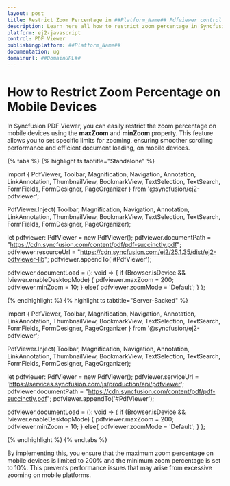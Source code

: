 ```yaml
---
layout: post
title: Restrict Zoom Percentage in ##Platform_Name## Pdfviewer control | Syncfusion
description: Learn here all how to restrict zoom percentage in Syncfusion ##Platform_Name## Pdfviewer control of Syncfusion Essential JS 2 and more.
platform: ej2-javascript
control: PDF Viewer
publishingplatform: ##Platform_Name##
documentation: ug
domainurl: ##DomainURL##
---
```


# How to Restrict Zoom Percentage on Mobile Devices

In Syncfusion PDF Viewer, you can easily restrict the zoom percentage on mobile devices using the **maxZoom** and **minZoom** property. This feature allows you to set specific limits for zooming, ensuring smoother scrolling performance and efficient document loading, on mobile devices.

{% tabs %}
{% highlight ts tabtitle="Standalone" %}

import { PdfViewer, Toolbar, Magnification, Navigation, Annotation, 
         LinkAnnotation, ThumbnailView, BookmarkView, TextSelection, 
         TextSearch, FormFields, FormDesigner, PageOrganizer } from '@syncfusion/ej2-pdfviewer';

PdfViewer.Inject( Toolbar, Magnification, Navigation, Annotation, LinkAnnotation, ThumbnailView, 
                  BookmarkView, TextSelection, TextSearch, FormFields, FormDesigner, PageOrganizer);

let pdfviewer: PdfViewer = new PdfViewer();
pdfviewer.documentPath = "https://cdn.syncfusion.com/content/pdf/pdf-succinctly.pdf";
pdfviewer.resourceUrl = "https://cdn.syncfusion.com/ej2/25.1.35/dist/ej2-pdfviewer-lib";
pdfviewer.appendTo('#PdfViewer');

pdfviewer.documentLoad = (): void => {
    if (Browser.isDevice && !viewer.enableDesktopMode) {
        pdfviewer.maxZoom = 200;
        pdfviewer.minZoom = 10;
    }
    else{
        pdfviewer.zoomMode = 'Default';
    }
};

{% endhighlight %}
{% highlight ts tabtitle="Server-Backed" %}

import { PdfViewer, Toolbar, Magnification, Navigation, Annotation, 
         LinkAnnotation, ThumbnailView, BookmarkView, TextSelection, 
         TextSearch, FormFields, FormDesigner, PageOrganizer } from '@syncfusion/ej2-pdfviewer';

PdfViewer.Inject( Toolbar, Magnification, Navigation, Annotation, LinkAnnotation, ThumbnailView, 
                  BookmarkView, TextSelection, TextSearch, FormFields, FormDesigner, PageOrganizer);

let pdfviewer: PdfViewer = new PdfViewer();
pdfviewer.serviceUrl = 'https://services.syncfusion.com/js/production/api/pdfviewer';
pdfviewer.documentPath = "https://cdn.syncfusion.com/content/pdf/pdf-succinctly.pdf";
pdfviewer.appendTo('#PdfViewer');

pdfviewer.documentLoad = (): void => {
    if (Browser.isDevice && !viewer.enableDesktopMode) {
        pdfviewer.maxZoom = 200;
        pdfviewer.minZoom = 10;
    }
    else{
        pdfviewer.zoomMode = 'Default';
    }
};

{% endhighlight %}
{% endtabs %}

By implementing this, you ensure that the maximum zoom percentage on mobile devices is limited to 200% and the minimum zoom percentage is set to 10%. This prevents performance issues that may arise from excessive zooming on mobile platforms.
